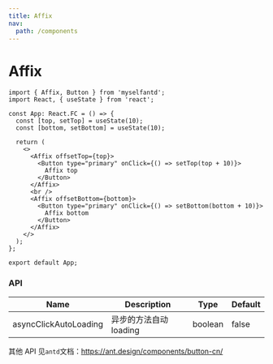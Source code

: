 ```yaml
---
title: Affix
nav:
  path: /components
---
```


# Affix

```tsx
import { Affix, Button } from 'myselfantd';
import React, { useState } from 'react';

const App: React.FC = () => {
  const [top, setTop] = useState(10);
  const [bottom, setBottom] = useState(10);

  return (
    <>
      <Affix offsetTop={top}>
        <Button type="primary" onClick={() => setTop(top + 10)}>
          Affix top
        </Button>
      </Affix>
      <br />
      <Affix offsetBottom={bottom}>
        <Button type="primary" onClick={() => setBottom(bottom + 10)}>
          Affix bottom
        </Button>
      </Affix>
    </>
  );
};

export default App;
```

### API

| Name                  | Description            | Type    | Default |
| --------------------- | ---------------------- | ------- | ------- |
| asyncClickAutoLoading | 异步的方法自动 loading | boolean | false   |

其他 API 见`antd`文档：https://ant.design/components/button-cn/
